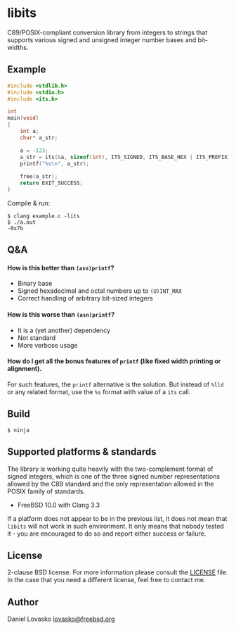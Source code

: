 # libits
C89/POSIX-compliant conversion library from integers to strings that supports
various signed and unsigned integer number bases and bit-widths.

## Example
```C
#include <stdlib.h>
#include <stdio.h>
#include <its.h>

int
main(void)
{
	int a;
	char* a_str;

	a = -123;
	a_str = its(&a, sizeof(int), ITS_SIGNED, ITS_BASE_HEX | ITS_PREFIX);
	printf("%s\n", a_str);
	
	free(a_str);
	return EXIT_SUCCESS;
}
```

Compile & run:
```
$ clang example.c -lits
$ ./a.out
-0x7b
```

## Q&A
#### How is this better than `(asn)printf`?
 * Binary base
 * Signed hexadecimal and octal numbers up to `(U)INT_MAX`
 * Correct handling of arbitrary bit-sized integers

#### How is this worse than `(asn)printf`?
 * It is a (yet another) dependency
 * Not standard
 * More verbose usage

#### How do I get all the bonus features of `printf` (like fixed width printing or alignment).
For such features, the `printf` alternative is the solution. But instead of
`%lld` or any related format, use the `%s` format with value of a `its` call.

## Build
```
$ ninja
```

## Supported platforms & standards 
The library is working quite heavily with the two-complement format of signed
integers, which is one of the three signed number representations allowed by
the C89 standard and the only representation allowed in the POSIX family of
standards.

 * FreeBSD 10.0 with Clang 3.3

If a platform does not appear to be in the previous list, it does not mean that
`libits` will not work in such environment. It only means that nobody tested
it - you are encouraged to do so and report either success or failure.

## License
2-clause BSD license. For more information please consult the
[LICENSE](LICENSE.md) file. In the case that you need a different license, feel
free to contact me.

## Author
Daniel Lovasko lovasko@freebsd.org

